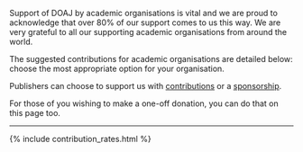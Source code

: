 Support of DOAJ by academic organisations is vital and we are proud to acknowledge that over 80% of our support comes to us this way. We are very grateful to all our supporting academic organisations from around the world.

The suggested contributions for academic organisations are detailed below: choose the most appropriate option for your organisation. 

Publishers can choose to support us with [contributions](/support/publisher-supporter/) or a [sponsorship](/support/sponsors/).

For those of you wishing to make a one-off donation, you can do that on this page too.

---

{% include contribution_rates.html %}
